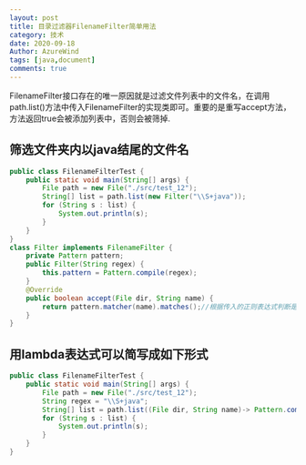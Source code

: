 ```yaml
---
layout: post
title: 目录过滤器FilenameFilter简单用法
category: 技术
date: 2020-09-18
Author: AzureWind
tags: [java,document]
comments: true
---
```

FilenameFilter接口存在的唯一原因就是过滤文件列表中的文件名，在调用path.list()方法中传入FilenameFilter的实现类即可。重要的是重写accept方法，方法返回true会被添加列表中，否则会被筛掉.
<!-- more -->

## 筛选文件夹内以java结尾的文件名
```java
public class FilenameFilterTest {
    public static void main(String[] args) {
        File path = new File("./src/test_12");
        String[] list = path.list(new Filter("\\S+java"));
        for (String s : list) {
            System.out.println(s);
        }
    }
}
class Filter implements FilenameFilter {
    private Pattern pattern;
    public Filter(String regex) {
        this.pattern = Pattern.compile(regex);
    }
    @Override
    public boolean accept(File dir, String name) {
        return pattern.matcher(name).matches();//根据传入的正则表达式判断是否存在文件名
    }
}
```
## 用lambda表达式可以简写成如下形式
```java
public class FilenameFilterTest {
    public static void main(String[] args) {
        File path = new File("./src/test_12");
        String regex = "\\S+java";
        String[] list = path.list((File dir, String name)-> Pattern.compile(regex).matcher(name).matches());
        for (String s : list) {
            System.out.println(s);
        }
    }
}
```
